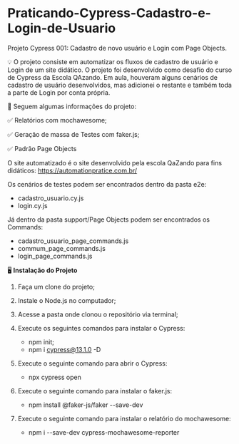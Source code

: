 # Praticando-Cypress-Cadastro-e-Login-de-Usuario
Projeto Cypress 001: Cadastro de novo usuário e Login com Page Objects.

💡 O projeto consiste em automatizar os fluxos de cadastro de usuário e Login de um site didático. O projeto foi desenvolvido como desafio do curso de Cypress da Escola QAzando. Em aula, houveram alguns cenários de cadastro de usuário desenvolvidos, mas adicionei o restante e também toda a parte de Login por conta própria.

 📌 Seguem algumas informações do projeto:

✅ Relatórios com mochawesome;

✅ Geração de massa de Testes com faker.js;

✅ Padrão Page Objects


O site automatizado é o site desenvolvido pela escola QaZando para fins didáticos: https://automationpratice.com.br/

Os cenários de testes podem ser encontrados dentro da pasta e2e:

* cadastro_usuario.cy.js
* login.cy.js

Já dentro da pasta support/Page Objects podem ser encontrados os Commands:

* cadastro_usuario_page_commands.js
* commum_page_commands.js
* login_page_commands.js


🖥️ **Instalação do Projeto**

1. Faça um clone do projeto;
   
2. Instale o Node.js no computador;
   
3. Acesse a pasta onde clonou o repositório via terminal;
   
4. Execute os seguintes comandos para instalar o Cypress:
   
     * npm init;
     * npm i cypress@13.1.0 -D
       
5. Execute o seguinte comando para abrir o Cypress:
   
     * npx cypress open
       
6. Execute o seguinte comando para instalar o faker.js:
   
     * npm install @faker-js/faker --save-dev
       
7. Execute o seguinte comando para instalar o relatório do mochawesome:
   
     * npm i --save-dev cypress-mochawesome-reporter


